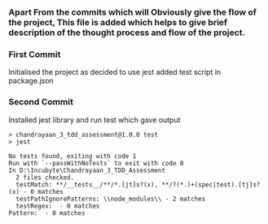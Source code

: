 ### Apart From the commits which will Obviously give the flow of the project, This file is added which helps to give brief description of the thought process and flow of the project.
### First Commit  
Initialised the project as decided to use jest added test script in package.json
### Second Commit
Installed jest library and run test which gave output  
```
> chandrayaan_3_tdd_assessment@1.0.0 test
> jest

No tests found, exiting with code 1
Run with `--passWithNoTests` to exit with code 0
In D:\Incubyte\Chandrayaan_3_TDD_Assessment
  2 files checked.
  testMatch: **/__tests__/**/*.[jt]s?(x), **/?(*.)+(spec|test).[tj]s?(x) - 0 matches
  testPathIgnorePatterns: \\node_modules\\ - 2 matches
  testRegex:  - 0 matches
Pattern:  - 0 matches
```